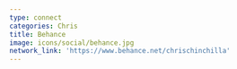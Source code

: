 ```yaml
---
type: connect
categories: Chris
title: Behance
image: icons/social/behance.jpg
network_link: 'https://www.behance.net/chrischinchilla'
---
```

